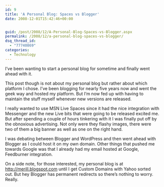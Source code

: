 ```yaml
---
id: 9
title: 'A Personal Blog: Spaces vs Blogger'
date: 2008-12-01T15:42:46+00:00


guid: /post/2008/12/A-Personal-Blog-Spaces-vs-Blogger.aspx
permalink: /2008/12/a-personal-blog-spaces-vs-blogger/
dsq_thread_id:
  - "77740869"
categories:
  - Technology
---
```

<p>I’ve been wanting to start a personal blog for sometime and finally went ahead with it. </p>  <p>This post though is not about my personal blog but rather about which platform I chose. I’ve been blogging for nearly five years now and went the geek way and hosted my platform. But I’m now fed up with having to maintain the stuff myself whenever new versions are released. </p>  <p>I really wanted to use MSN Live Spaces since it had the nice integration with Messenger and the new Live bits that were going to be released excited me. But after spending a couple of hours tinkering with it I was finally put off by the obnoxious advertising. Not only were they flashy images, there were two of them a big banner as well as one on the right hand. </p>  <p>I was debating between Blogger and WordPress and then went ahead with Blogger as I could host it on my own domain. Other things that pushed me towards Google was that I already had my email hosted at Google, Feedburner integration. </p>  <p>On a side note, for those interested, my personal blog is at <a href="http://merill.blogspot.com">http://merill.blogspot.com</a> until I get Custom Domains with Yahoo sorted out. But hey Blogger has permanent redirects so there’s nothing to worry. Really.</p>